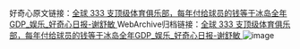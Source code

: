 好奇心原文链接：[全球 333 支顶级体育俱乐部，每年付给球员的钱等于冰岛全年GDP_娱乐_好奇心日报-谢舒敏 ](https://www.qdaily.com/articles/10142.html)
WebArchive归档链接：[全球 333 支顶级体育俱乐部，每年付给球员的钱等于冰岛全年GDP_娱乐_好奇心日报-谢舒敏 ](http://web.archive.org/web/20160822222621/http://www.qdaily.com:80/articles/10142.html)
![image](http://ww3.sinaimg.cn/large/007d5XDply1g3vv6ukpodj30u0avcnpe)